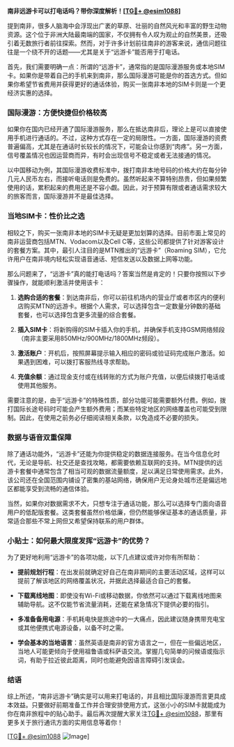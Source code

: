 **南非远游卡可以打电话吗？带你深度解析！[[TG💪+ @esim1088](https://t.me/s/esim1088)]**

提到南非，很多人脑海中会浮现出广袤的草原、壮丽的自然风光和丰富的野生动物资源。这个位于非洲大陆最南端的国家，不仅拥有令人叹为观止的自然美景，还吸引着无数旅行者前往探索。然而，对于许多计划前往南非的游客来说，通信问题往往是一个绕不开的话题——尤其是关于“远游卡”能否用于打电话。

首先，我们需要明确一点：所谓的“远游卡”，通常指的是国际漫游服务或本地SIM卡。如果你是带着自己的手机来到南非，那么国际漫游可能是你的首选方式。但如果你希望节省费用并获得更好的通话体验，购买一张南非本地的SIM卡则是一个更经济实惠的选择。

### 国际漫游：方便快捷但价格较高

如果你在国内已经开通了国际漫游服务，那么在抵达南非后，理论上是可以直接使用手机进行通话的。不过，这种方式存在一定的局限性。一方面，国际漫游的资费普遍偏高，尤其是在通话时长较长的情况下，可能会让你感到“肉疼”。另一方面，信号覆盖情况也因运营商而异，有时会出现信号不稳定或者无法接通的情况。

以中国移动为例，其国际漫游收费标准中，拨打南非本地号码的价格大约在每分钟几元人民币左右，而接听电话则是免费的。虽然听起来不算特别昂贵，但如果频繁使用的话，累积起来的费用还是不容小觑。因此，对于预算有限或者通话需求较大的旅客而言，国际漫游并不是最佳选择。

### 当地SIM卡：性价比之选

相较之下，购买一张南非本地的SIM卡无疑是更加划算的选择。目前市面上常见的南非运营商包括MTN、Vodacom以及Cell C等，这些公司都提供了针对游客设计的套餐方案。其中，最引人注目的是MTN推出的“远游卡”（Roaming SIM），它允许用户在南非境内轻松实现语音通话、短信发送以及数据上网等功能。

那么问题来了，“远游卡”真的能打电话吗？答案当然是肯定的！只要你按照以下步骤操作，就能顺利激活并使用该卡：

1. **选购合适的套餐**：到达南非后，你可以前往机场内的营业厅或者市区内的便利店购买MTN的远游卡。根据个人需求，可以选择包含一定数量分钟数的基础套餐，也可以选择包含更多流量的综合套餐。
   
2. **插入SIM卡**：将新购得的SIM卡插入你的手机，并确保手机支持GSM网络频段（南非主要采用850MHz/900MHz/1800MHz频段）。

3. **激活账户**：开机后，按照屏幕提示输入相应的密码或验证码完成账户激活。如果遇到困难，可以拨打客服热线寻求帮助。

4. **充值余额**：通过现金支付或在线转账的方式为账户充值，以便后续拨打电话或使用其他服务。

需要注意的是，由于“远游卡”的特殊性质，部分功能可能需要额外付费。例如，拨打国际长途号码时可能会产生额外费用；而某些特定地区的网络覆盖也可能受到限制。因此，在使用之前务必仔细阅读相关条款，以免造成不必要的损失。

### 数据与语音双重保障

除了通话功能外，“远游卡”还能为你提供稳定的数据连接服务。在当今信息化时代，无论是导航、社交还是查找攻略，都需要依赖互联网的支持。MTN提供的远游卡套餐中通常包含了相当可观的数据流量额度，足以满足日常使用需求。此外，该公司还在全国范围内铺设了密集的基站网络，确保用户无论身处城市还是偏远地区都能享受到流畅的通信体验。

当然，如果你对数据需求不大，只想专注于通话功能，那么可以选择专门面向语音用户的低配版套餐。这类套餐虽然价格低廉，但仍然能够保证基本的通话质量，非常适合那些不常上网但又希望保持联系的用户群体。

### 小贴士：如何最大限度发挥“远游卡”的优势？

为了更好地利用“远游卡”的各项功能，以下几点建议或许对你有所帮助：

- **提前规划行程**：在出发前就确定好自己在南非期间的主要活动区域，这样可以提前了解该地区的网络覆盖状况，并据此选择最适合自己的套餐。
  
- **下载离线地图**：即使没有Wi-Fi或移动数据，你依然可以通过下载离线地图来辅助导航。这不仅能节省流量消耗，还能在紧急情况下提供必要的指引。

- **多准备备用电源**：手机耗电快是旅途中的一大痛点，因此建议随身携带充电宝或其他便携式电源设备，以备不时之需。

- **学会基本的当地语言**：虽然英语是南非的官方语言之一，但在一些偏远地区，当地人可能更倾向于使用祖鲁语或科萨语交流。掌握几句简单的问候语或指示词，有助于拉近彼此距离，同时也能避免因语言障碍引发误会。

### 结语

综上所述，“南非远游卡”确实是可以用来打电话的，并且相比国际漫游而言更具成本效益。只要做好前期准备工作并合理安排使用方式，这张小小的SIM卡就能成为你在南非旅程中的贴心助手。最后再次提醒大家关注[TG💪+ @esim1088](https://t.me/s/esim1088)，那里有更多关于旅行通讯方面的实用信息等着你！

[[TG💪+ @esim1088](https://t.me/s/esim1088) ![Image](https://i.postimg.cc/4NQfJmqS/Snipaste-2025-05-13-00-14-12.png)]